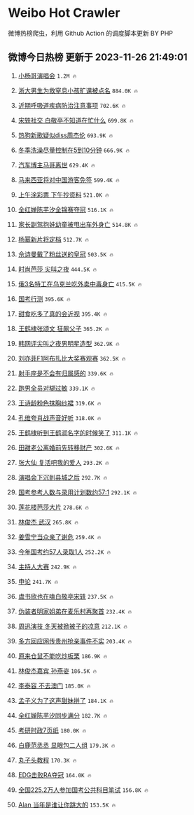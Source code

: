 # Weibo Hot Crawler 



微博热榜爬虫，利用 Github Action 的调度脚本更新 BY PHP 


## 微博今日热榜 更新于 2023-11-26 21:49:01 
1. [小杨哥演唱会](https://s.weibo.com/weibo?q=%E5%B0%8F%E6%9D%A8%E5%93%A5%E6%BC%94%E5%94%B1%E4%BC%9A&t=31&band_rank=1&Refer=top) `1.2M 🔥` 

1. [浙大男生为救窒息小孩旷课被点名](https://s.weibo.com/weibo?q=%23%E6%B5%99%E5%A4%A7%E7%94%B7%E7%94%9F%E4%B8%BA%E6%95%91%E7%AA%92%E6%81%AF%E5%B0%8F%E5%AD%A9%E6%97%B7%E8%AF%BE%E8%A2%AB%E7%82%B9%E5%90%8D%23&t=31&band_rank=2&Refer=top) `884.0K 🔥` 

1. [近期呼吸道疾病防治注意事项](https://s.weibo.com/weibo?q=%23%E8%BF%91%E6%9C%9F%E5%91%BC%E5%90%B8%E9%81%93%E7%96%BE%E7%97%85%E9%98%B2%E6%B2%BB%E6%B3%A8%E6%84%8F%E4%BA%8B%E9%A1%B9%23&t=31&band_rank=3&Refer=top) `702.6K 🔥` 

1. [宋轶社交 白敬亭不知道在忙什么](https://s.weibo.com/weibo?q=%E5%AE%8B%E8%BD%B6%E7%A4%BE%E4%BA%A4%20%E7%99%BD%E6%95%AC%E4%BA%AD%E4%B8%8D%E7%9F%A5%E9%81%93%E5%9C%A8%E5%BF%99%E4%BB%80%E4%B9%88&t=31&band_rank=4&Refer=top) `699.8K 🔥` 

1. [热狗新歌疑似diss周杰伦](https://s.weibo.com/weibo?q=%23%E7%83%AD%E7%8B%97%E6%96%B0%E6%AD%8C%E7%96%91%E4%BC%BCdiss%E5%91%A8%E6%9D%B0%E4%BC%A6%23&t=31&band_rank=5&Refer=top) `693.9K 🔥` 

1. [冬季洗澡尽量控制在5到10分钟](https://s.weibo.com/weibo?q=%23%E5%86%AC%E5%AD%A3%E6%B4%97%E6%BE%A1%E5%B0%BD%E9%87%8F%E6%8E%A7%E5%88%B6%E5%9C%A85%E5%88%B010%E5%88%86%E9%92%9F%23&t=31&band_rank=6&Refer=top) `666.9K 🔥` 

1. [汽车博主马哥离世](https://s.weibo.com/weibo?q=%E6%B1%BD%E8%BD%A6%E5%8D%9A%E4%B8%BB%E9%A9%AC%E5%93%A5%E7%A6%BB%E4%B8%96&t=31&band_rank=7&Refer=top) `629.4K 🔥` 

1. [马来西亚将对中国游客免签](https://s.weibo.com/weibo?q=%23%E9%A9%AC%E6%9D%A5%E8%A5%BF%E4%BA%9A%E5%B0%86%E5%AF%B9%E4%B8%AD%E5%9B%BD%E6%B8%B8%E5%AE%A2%E5%85%8D%E7%AD%BE%23&t=31&band_rank=8&Refer=top) `599.4K 🔥` 

1. [上午涂彩票 下午抄资料](https://s.weibo.com/weibo?q=%E4%B8%8A%E5%8D%88%E6%B6%82%E5%BD%A9%E7%A5%A8%20%E4%B8%8B%E5%8D%88%E6%8A%84%E8%B5%84%E6%96%99&t=31&band_rank=9&Refer=top) `521.0K 🔥` 

1. [全红婵陈芋汐全锦赛夺冠](https://s.weibo.com/weibo?q=%23%E5%85%A8%E7%BA%A2%E5%A9%B5%E9%99%88%E8%8A%8B%E6%B1%90%E5%85%A8%E9%94%A6%E8%B5%9B%E5%A4%BA%E5%86%A0%23&t=31&band_rank=10&Refer=top) `516.1K 🔥` 

1. [家长副驾抱娃幼童被甩出车外身亡](https://s.weibo.com/weibo?q=%23%E5%AE%B6%E9%95%BF%E5%89%AF%E9%A9%BE%E6%8A%B1%E5%A8%83%E5%B9%BC%E7%AB%A5%E8%A2%AB%E7%94%A9%E5%87%BA%E8%BD%A6%E5%A4%96%E8%BA%AB%E4%BA%A1%23&t=31&band_rank=11&Refer=top) `514.8K 🔥` 

1. [杨幂新片将定档](https://s.weibo.com/weibo?q=%23%E6%9D%A8%E5%B9%82%E6%96%B0%E7%89%87%E5%B0%86%E5%AE%9A%E6%A1%A3%23&t=31&band_rank=12&Refer=top) `512.7K 🔥` 

1. [佘诗曼戴了粉丝送的皇冠](https://s.weibo.com/weibo?q=%23%E4%BD%98%E8%AF%97%E6%9B%BC%E6%88%B4%E4%BA%86%E7%B2%89%E4%B8%9D%E9%80%81%E7%9A%84%E7%9A%87%E5%86%A0%23&t=31&band_rank=13&Refer=top) `503.5K 🔥` 

1. [时尚芭莎 尖叫之夜](https://s.weibo.com/weibo?q=%E6%97%B6%E5%B0%9A%E8%8A%AD%E8%8E%8E%20%E5%B0%96%E5%8F%AB%E4%B9%8B%E5%A4%9C&t=31&band_rank=14&Refer=top) `444.5K 🔥` 

1. [俄3名特工在乌克兰吃外卖中毒身亡](https://s.weibo.com/weibo?q=%23%E4%BF%843%E5%90%8D%E7%89%B9%E5%B7%A5%E5%9C%A8%E4%B9%8C%E5%85%8B%E5%85%B0%E5%90%83%E5%A4%96%E5%8D%96%E4%B8%AD%E6%AF%92%E8%BA%AB%E4%BA%A1%23&t=31&band_rank=15&Refer=top) `415.5K 🔥` 

1. [国考行测](https://s.weibo.com/weibo?q=%E5%9B%BD%E8%80%83%E8%A1%8C%E6%B5%8B&t=31&band_rank=16&Refer=top) `395.6K 🔥` 

1. [甜食吃多了真的会近视](https://s.weibo.com/weibo?q=%23%E7%94%9C%E9%A3%9F%E5%90%83%E5%A4%9A%E4%BA%86%E7%9C%9F%E7%9A%84%E4%BC%9A%E8%BF%91%E8%A7%86%23&t=31&band_rank=17&Refer=top) `395.4K 🔥` 

1. [王鹤棣张颂文 狂飙父子](https://s.weibo.com/weibo?q=%E7%8E%8B%E9%B9%A4%E6%A3%A3%E5%BC%A0%E9%A2%82%E6%96%87%20%E7%8B%82%E9%A3%99%E7%88%B6%E5%AD%90&t=31&band_rank=18&Refer=top) `365.2K 🔥` 

1. [韩网评尖叫之夜男明星造型](https://s.weibo.com/weibo?q=%23%E9%9F%A9%E7%BD%91%E8%AF%84%E5%B0%96%E5%8F%AB%E4%B9%8B%E5%A4%9C%E7%94%B7%E6%98%8E%E6%98%9F%E9%80%A0%E5%9E%8B%23&t=31&band_rank=19&Refer=top) `362.9K 🔥` 

1. [刘亦菲F1阿布扎比大奖赛观赛](https://s.weibo.com/weibo?q=%23%E5%88%98%E4%BA%A6%E8%8F%B2F1%E9%98%BF%E5%B8%83%E6%89%8E%E6%AF%94%E5%A4%A7%E5%A5%96%E8%B5%9B%E8%A7%82%E8%B5%9B%23&t=31&band_rank=20&Refer=top) `362.5K 🔥` 

1. [射手座是不会有归属感的](https://s.weibo.com/weibo?q=%23%E5%B0%84%E6%89%8B%E5%BA%A7%E6%98%AF%E4%B8%8D%E4%BC%9A%E6%9C%89%E5%BD%92%E5%B1%9E%E6%84%9F%E7%9A%84%23&t=31&band_rank=21&Refer=top) `339.6K 🔥` 

1. [跑男全员对糊过敏](https://s.weibo.com/weibo?q=%23%E8%B7%91%E7%94%B7%E5%85%A8%E5%91%98%E5%AF%B9%E7%B3%8A%E8%BF%87%E6%95%8F%23&t=31&band_rank=22&Refer=top) `339.1K 🔥` 

1. [王诗龄粉色抹胸纱裙](https://s.weibo.com/weibo?q=%23%E7%8E%8B%E8%AF%97%E9%BE%84%E7%B2%89%E8%89%B2%E6%8A%B9%E8%83%B8%E7%BA%B1%E8%A3%99%23&t=31&band_rank=23&Refer=top) `319.6K 🔥` 

1. [孔维夸肖战声音好听](https://s.weibo.com/weibo?q=%23%E5%AD%94%E7%BB%B4%E5%A4%B8%E8%82%96%E6%88%98%E5%A3%B0%E9%9F%B3%E5%A5%BD%E5%90%AC%23&t=31&band_rank=24&Refer=top) `318.0K 🔥` 

1. [王鹤棣听到王鹤润名字的时候笑了](https://s.weibo.com/weibo?q=%23%E7%8E%8B%E9%B9%A4%E6%A3%A3%E5%90%AC%E5%88%B0%E7%8E%8B%E9%B9%A4%E6%B6%A6%E5%90%8D%E5%AD%97%E7%9A%84%E6%97%B6%E5%80%99%E7%AC%91%E4%BA%86%23&t=31&band_rank=25&Refer=top) `311.1K 🔥` 

1. [田甜老公离婚前先转移财产](https://s.weibo.com/weibo?q=%23%E7%94%B0%E7%94%9C%E8%80%81%E5%85%AC%E7%A6%BB%E5%A9%9A%E5%89%8D%E5%85%88%E8%BD%AC%E7%A7%BB%E8%B4%A2%E4%BA%A7%23&t=31&band_rank=26&Refer=top) `302.6K 🔥` 

1. [张大仙 复活吧我的爱人](https://s.weibo.com/weibo?q=%E5%BC%A0%E5%A4%A7%E4%BB%99%20%E5%A4%8D%E6%B4%BB%E5%90%A7%E6%88%91%E7%9A%84%E7%88%B1%E4%BA%BA&t=31&band_rank=27&Refer=top) `293.2K 🔥` 

1. [演唱会下沉到县城之后](https://s.weibo.com/weibo?q=%23%E6%BC%94%E5%94%B1%E4%BC%9A%E4%B8%8B%E6%B2%89%E5%88%B0%E5%8E%BF%E5%9F%8E%E4%B9%8B%E5%90%8E%23&t=31&band_rank=28&Refer=top) `292.7K 🔥` 

1. [国考参考人数与录用计划数约57:1](https://s.weibo.com/weibo?q=%23%E5%9B%BD%E8%80%83%E5%8F%82%E8%80%83%E4%BA%BA%E6%95%B0%E4%B8%8E%E5%BD%95%E7%94%A8%E8%AE%A1%E5%88%92%E6%95%B0%E7%BA%A657%3A1%23&t=31&band_rank=29&Refer=top) `292.1K 🔥` 

1. [莲花楼芭莎大片](https://s.weibo.com/weibo?q=%23%E8%8E%B2%E8%8A%B1%E6%A5%BC%E8%8A%AD%E8%8E%8E%E5%A4%A7%E7%89%87%23&t=31&band_rank=30&Refer=top) `278.6K 🔥` 

1. [林俊杰 武汉](https://s.weibo.com/weibo?q=%E6%9E%97%E4%BF%8A%E6%9D%B0%20%E6%AD%A6%E6%B1%89&t=31&band_rank=31&Refer=top) `265.8K 🔥` 

1. [姜雪宁当众亲了谢危](https://s.weibo.com/weibo?q=%23%E5%A7%9C%E9%9B%AA%E5%AE%81%E5%BD%93%E4%BC%97%E4%BA%B2%E4%BA%86%E8%B0%A2%E5%8D%B1%23&t=31&band_rank=32&Refer=top) `259.4K 🔥` 

1. [今年国考约57人录取1人](https://s.weibo.com/weibo?q=%23%E4%BB%8A%E5%B9%B4%E5%9B%BD%E8%80%83%E7%BA%A657%E4%BA%BA%E5%BD%95%E5%8F%961%E4%BA%BA%23&t=31&band_rank=33&Refer=top) `252.2K 🔥` 

1. [主持人大赛](https://s.weibo.com/weibo?q=%E4%B8%BB%E6%8C%81%E4%BA%BA%E5%A4%A7%E8%B5%9B&t=31&band_rank=34&Refer=top) `242.9K 🔥` 

1. [申论](https://s.weibo.com/weibo?q=%E7%94%B3%E8%AE%BA&t=31&band_rank=35&Refer=top) `241.7K 🔥` 

1. [虞书欣也在嗑白敬亭宋轶](https://s.weibo.com/weibo?q=%23%E8%99%9E%E4%B9%A6%E6%AC%A3%E4%B9%9F%E5%9C%A8%E5%97%91%E7%99%BD%E6%95%AC%E4%BA%AD%E5%AE%8B%E8%BD%B6%23&t=31&band_rank=36&Refer=top) `237.5K 🔥` 

1. [伪装者明家姐弟在麦乐村再聚首](https://s.weibo.com/weibo?q=%23%E4%BC%AA%E8%A3%85%E8%80%85%E6%98%8E%E5%AE%B6%E5%A7%90%E5%BC%9F%E5%9C%A8%E9%BA%A6%E4%B9%90%E6%9D%91%E5%86%8D%E8%81%9A%E9%A6%96%23&t=31&band_rank=37&Refer=top) `232.4K 🔥` 

1. [周迅演技 冬天被掀被子的凉意](https://s.weibo.com/weibo?q=%E5%91%A8%E8%BF%85%E6%BC%94%E6%8A%80%20%E5%86%AC%E5%A4%A9%E8%A2%AB%E6%8E%80%E8%A2%AB%E5%AD%90%E7%9A%84%E5%87%89%E6%84%8F&t=31&band_rank=38&Refer=top) `212.1K 🔥` 

1. [多方回应网传贵州抢亲事件不实](https://s.weibo.com/weibo?q=%23%E5%A4%9A%E6%96%B9%E5%9B%9E%E5%BA%94%E7%BD%91%E4%BC%A0%E8%B4%B5%E5%B7%9E%E6%8A%A2%E4%BA%B2%E4%BA%8B%E4%BB%B6%E4%B8%8D%E5%AE%9E%23&t=31&band_rank=39&Refer=top) `203.4K 🔥` 

1. [原来仓鼠不能吃炒板栗](https://s.weibo.com/weibo?q=%23%E5%8E%9F%E6%9D%A5%E4%BB%93%E9%BC%A0%E4%B8%8D%E8%83%BD%E5%90%83%E7%82%92%E6%9D%BF%E6%A0%97%23&t=31&band_rank=40&Refer=top) `186.9K 🔥` 

1. [林俊杰嘉宾 孙燕姿](https://s.weibo.com/weibo?q=%E6%9E%97%E4%BF%8A%E6%9D%B0%E5%98%89%E5%AE%BE%20%E5%AD%99%E7%87%95%E5%A7%BF&t=31&band_rank=41&Refer=top) `186.5K 🔥` 

1. [李泰容 不去澳门](https://s.weibo.com/weibo?q=%E6%9D%8E%E6%B3%B0%E5%AE%B9%20%E4%B8%8D%E5%8E%BB%E6%BE%B3%E9%97%A8&t=31&band_rank=42&Refer=top) `185.0K 🔥` 

1. [孟子义为了这声甜妹拼了](https://s.weibo.com/weibo?q=%23%E5%AD%9F%E5%AD%90%E4%B9%89%E4%B8%BA%E4%BA%86%E8%BF%99%E5%A3%B0%E7%94%9C%E5%A6%B9%E6%8B%BC%E4%BA%86%23&t=31&band_rank=43&Refer=top) `184.1K 🔥` 

1. [全红婵陈芋汐同步满分](https://s.weibo.com/weibo?q=%23%E5%85%A8%E7%BA%A2%E5%A9%B5%E9%99%88%E8%8A%8B%E6%B1%90%E5%90%8C%E6%AD%A5%E6%BB%A1%E5%88%86%23&t=31&band_rank=44&Refer=top) `182.7K 🔥` 

1. [考研时政7页纸](https://s.weibo.com/weibo?q=%E8%80%83%E7%A0%94%E6%97%B6%E6%94%BF7%E9%A1%B5%E7%BA%B8&t=31&band_rank=45&Refer=top) `180.0K 🔥` 

1. [白鹿范丞丞 显眼包二人组](https://s.weibo.com/weibo?q=%E7%99%BD%E9%B9%BF%E8%8C%83%E4%B8%9E%E4%B8%9E%20%E6%98%BE%E7%9C%BC%E5%8C%85%E4%BA%8C%E4%BA%BA%E7%BB%84&t=31&band_rank=46&Refer=top) `179.3K 🔥` 

1. [丸子头教程](https://s.weibo.com/weibo?q=%E4%B8%B8%E5%AD%90%E5%A4%B4%E6%95%99%E7%A8%8B&t=31&band_rank=47&Refer=top) `170.3K 🔥` 

1. [EDG击败RA夺冠](https://s.weibo.com/weibo?q=%23EDG%E5%87%BB%E8%B4%A5RA%E5%A4%BA%E5%86%A0%23&t=31&band_rank=48&Refer=top) `164.0K 🔥` 

1. [全国225.2万人参加国考公共科目笔试](https://s.weibo.com/weibo?q=%23%E5%85%A8%E5%9B%BD225.2%E4%B8%87%E4%BA%BA%E5%8F%82%E5%8A%A0%E5%9B%BD%E8%80%83%E5%85%AC%E5%85%B1%E7%A7%91%E7%9B%AE%E7%AC%94%E8%AF%95%23&t=31&band_rank=49&Refer=top) `156.8K 🔥` 

1. [Alan 当年是谁让你跳大的](https://s.weibo.com/weibo?q=Alan%20%E5%BD%93%E5%B9%B4%E6%98%AF%E8%B0%81%E8%AE%A9%E4%BD%A0%E8%B7%B3%E5%A4%A7%E7%9A%84&t=31&band_rank=50&Refer=top) `153.5K 🔥` 

